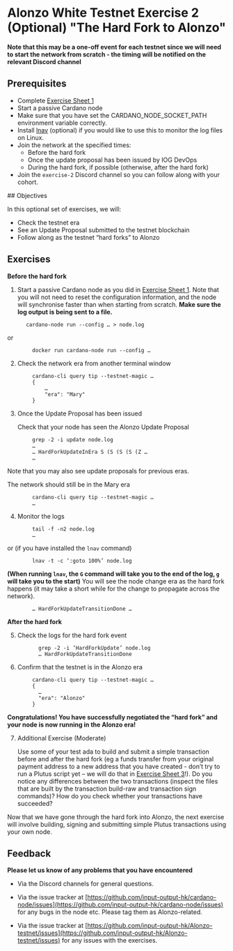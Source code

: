# Alonzo White Testnet Exercise 2 (Optional) "The Hard Fork to Alonzo"

**Note that this may be a one-off event for each testnet since we will need to start the network from scratch - the timing will be notified on the relevant Discord channel**

## Prerequisites

- Complete [Exercise Sheet 1](1_Alonzo-white-exercise-1.md)
- Start a passive Cardano node
- Make sure that you have set the CARDANO_NODE_SOCKET_PATH environment variable correctly.
- Install [lnav](http://lnav.org/) (optional) if you would like to use this to monitor the log files on Linux.
- Join the network at the specified times:
	- Before the hard fork
	- Once the update proposal has been issued by IOG DevOps
	- During the hard fork, if possible (otherwise, after the hard fork)
- Join the `exercise-2` Discord channel so you can follow along with your cohort.


## Objectives

In this optional set of exercises, we will:

- Check the testnet era
- See an Update Proposal submitted to the testnet blockchain
- Follow along as the testnet “hard forks” to Alonzo


## Exercises

**Before the hard fork**

1. Start a passive Cardano node as you did in [Exercise Sheet 1](1_Alonzo-blue-exercise-1.md). Note that you will not need to reset the configuration information, and the node will synchronise faster than when starting from scratch.  **Make sure the log output is being sent to a file.**

```
      cardano-node run --config … > node.log
```
  or

```
        docker run cardano-node run --config …
```

2. Check the network era from another terminal window

```
		cardano-cli query tip --testnet-magic …
		{
		    …
		    "era": "Mary"
		}
```

3. Once the Update Proposal has been issued

	Check that your node has seen the Alonzo Update Proposal
	
```
		grep -2 -i update node.log
		…
	    … HardForkUpdateInEra S (S (S (S (Z …
		…
```

Note that you may also see update proposals for previous eras.

The network should still be in the Mary era

```
		cardano-cli query tip --testnet-magic …
		…
```

4. Monitor the logs

```
        tail -f -n2 node.log
        …
```

or (if you have installed the `lnav` command)

```
        lnav -t -c ‘:goto 100%’ node.log
```

 **(When running `lnav`, the `G` command will take you to the end of the log, `g` will take you to the start)**
    You will see the node change era as the hard fork happens (it may take a short while for the change to propagate across the network).

```
        … HardForkUpdateTransitionDone …
```

**After the hard fork**

5.	Check the logs for the hard fork event

```
          grep -2 -i ‘HardForkUpdate’ node.log
          … HardForkUpdateTransitionDone
```

6. Confirm that the testnet is  in the Alonzo era

```
        cardano-cli query tip --testnet-magic …
        {
          …
          "era": "Alonzo"
        }
```

**Congratulations!  You have successfully negotiated the “hard fork” and your node is now running in the Alonzo era!**


7. Additional Exercise (Moderate)

	Use some of your test ada to build and submit a simple transaction before and after the hard fork (eg a funds transfer from your original payment address to a new address that you have created - don’t try to run a Plutus script yet – we will do that in [Exercise Sheet 3](3_Alonzo-white-exercise-3.md)!).  Do you notice any differences between the two transactions (inspect the files that are built by the transaction build-raw and transaction sign commands)?  How do you check whether your transactions have succeeded?

  Now that we have gone through the hard fork into Alonzo, the next exercise will involve building, signing and submitting simple Plutus transactions using your own node.  

## Feedback

**Please let us know of any problems that you have encountered**

- Via the Discord channels for general questions.

- Via the issue tracker at [https://github.com/input-output-hk/cardano-node/issues](https://github.com/input-output-hk/cardano-node/issues) for any bugs in the node etc.  Please tag them as Alonzo-related.

- Via the issue tracker at [https://github.com/input-output-hk/Alonzo-testnet/issues](https://github.com/input-output-hk/Alonzo-testnet/issues) for any issues with the exercises.